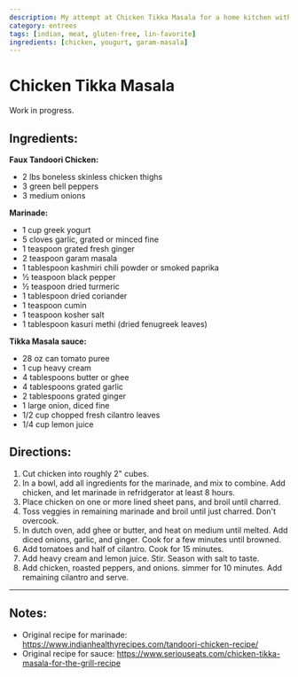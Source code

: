 ```yaml
---
description: My attempt at Chicken Tikka Masala for a home kitchen without a tandoor 
category: entrees
tags: [indian, meat, gluten-free, lin-favorite]
ingredients: [chicken, yougurt, garam-masala]
---
```


# Chicken Tikka Masala

Work in progress. 

## Ingredients:

**Faux Tandoori Chicken:** 

  * 2 lbs boneless skinless chicken thighs
  * 3 green bell peppers
  * 3 medium onions

**Marinade:** 

  * 1 cup greek yogurt
  * 5 cloves garlic, grated or minced fine
  * 1 teaspoon grated fresh ginger
  * 2 teaspoon garam masala
  * 1 tablespoon kashmiri chili powder or smoked paprika
  * ½ teaspoon black pepper
  * ½ teaspoon dried turmeric
  * 1 tablespoon dried coriander
  * 1 teaspoon cumin 
  * 1 teaspoon kosher salt
  * 1 tablespoon kasuri methi (dried fenugreek leaves)

**Tikka Masala sauce:** 

* 28 oz can tomato puree
* 1 cup heavy cream
* 4 tablespoons butter or ghee 
* 4 tablespoons grated garlic
* 2 tablespoons grated ginger
* 1 large onion, diced fine
* 1/2 cup chopped fresh cilantro leaves
* 1/4 cup lemon juice

## Directions:

1. Cut chicken into roughly 2" cubes. 
2. In a bowl, add all ingredients for the marinade, and mix to combine. Add chicken, and let marinade in refridgerator at least 8 hours. 
3. Place chicken on one or more lined sheet pans, and broil until charred. 
4. Toss veggies in remaining marinade and broil until just charred. Don't overcook.
5. In dutch oven, add ghee or butter, and heat on medium until melted. Add diced onions, garlic, and ginger. Cook for a few minutes until browned.
6. Add tomatoes and half of cilantro. Cook for 15 minutes.
7. Add heavy cream and lemon juice. Stir. Season with salt to taste.
8. Add chicken, roasted peppers, and onions. simmer for 10 minutes. Add remaining cilantro and serve.

* * *

## Notes: 
* Original recipe for marinade: <https://www.indianhealthyrecipes.com/tandoori-chicken-recipe/>
* Original recipe for sauce: <https://www.seriouseats.com/chicken-tikka-masala-for-the-grill-recipe>
